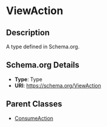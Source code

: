 # ViewAction

## Description
A type defined in Schema.org.

## Schema.org Details
- **Type**: Type
- **URI**: https://schema.org/ViewAction

## Parent Classes
- [ConsumeAction](../ConsumeAction.md)


